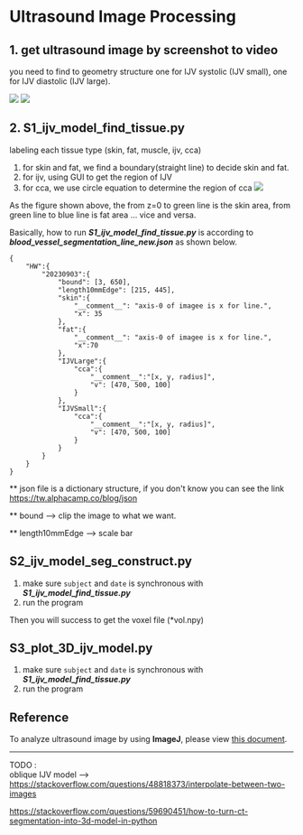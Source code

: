 # Ultrasound Image Processing
## 1. get ultrasound image by screenshot to video
you need to find to geometry structure one for IJV systolic (IJV small), one for IJV diastolic (IJV large).

![](https://hackmd.io/_uploads/B13STWjl6.png)
![](https://hackmd.io/_uploads/HyNITWjlT.png)

## 2. S1_ijv_model_find_tissue.py
labeling each tissue type (skin, fat, muscle, ijv, cca)

1. for skin and fat, we find a boundary(straight line) to decide skin and fat.
2. for ijv, using GUI to get the region of IJV
3. for cca, we use circle equation to determine the region of cca
![](https://hackmd.io/_uploads/B19a0Zogp.png)

As the figure shown above, the from z=0 to green line is the skin area, from green line to blue line is fat area ... vice and versa.

Basically, how to run ***S1_ijv_model_find_tissue.py*** is according to ***blood_vessel_segmentation_line_new.json*** as shown below.

```
{
	"HW":{
		"20230903":{
			"bound": [3, 650],
			"length10mmEdge": [215, 445],
			"skin":{
				"__comment__": "axis-0 of imagee is x for line.",
				"x": 35
			},
			"fat":{
				"__comment__": "axis-0 of imagee is x for line.",
				"x":70
			},
			"IJVLarge":{
				"cca":{
					"__comment__":"[x, y, radius]",
					"v": [470, 500, 100]
				}
			},
			"IJVSmall":{
				"cca":{
					"__comment__":"[x, y, radius]",
					"v": [470, 500, 100]
				}
			}
		}
	}
}
```
** json file is a dictionary structure, if you don't know you can see the link https://tw.alphacamp.co/blog/json

** bound --> clip the image to what we want.

** length10mmEdge --> scale bar

## S2_ijv_model_seg_construct.py
1. make sure `subject` and `date` is synchronous with ***S1_ijv_model_find_tissue.py***
2. run the program

Then you will success to get the voxel file (*vol.npy) 

## S3_plot_3D_ijv_model.py
1. make sure `subject` and `date` is synchronous with ***S1_ijv_model_find_tissue.py***
2. run the program 

## Reference
To analyze ultrasound image by using **ImageJ**, please view [this document](https://hackmd.io/@aMXX54b3ToSm3kTNB_LuWQ/rJqy986g6).

---

TODO :   
oblique IJV model --> https://stackoverflow.com/questions/48818373/interpolate-between-two-images

https://stackoverflow.com/questions/59690451/how-to-turn-ct-segmentation-into-3d-model-in-python
